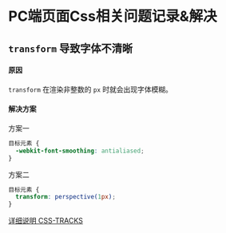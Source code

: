# PC端页面Css相关问题记录&解决

## `transform` 导致字体不清晰

#### 原因

`transform` 在渲染非整数的 `px` 时就会出现字体模糊。

#### 解决方案

方案一

```css
目标元素 {
  -webkit-font-smoothing: antialiased;
}
```

方案二

```css
目标元素 {
  transform: perspective(1px);
}
```

[详细说明 CSS-TRACKS](https://css-tricks.com/forums/topic/transforms-cause-font-smoothing-weirdness-in-webkit/)
